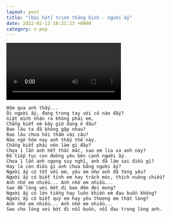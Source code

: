```yaml
---
layout: post
title: "[bài hát] trịnh thăng binh - người ấy"
date: 2022-02-13 18:21:23 +0900
category: v-pop
---
```


<div class="video-container">
    <video id="player" class="video-js vjs-default-skin vjs-big-play-centered" data-json="/public/json/v-pop/trịnh thăng binh - người ấy.json"></video>
</div>

```
Hôm qua anh thấy...
Ôi người ấy, đang trong tay với cô nào đấy?
Giật mình nhận ra không phải em,
Chẳng biết em bây giờ đang ở đâu?
Bao lâu ta đã không gặp nhau?
Bao lâu chưa hỏi thăm vài câu?
Nào ngờ hôm nay anh thấy thế này.
Chẳng biết phải nên làm gì đây?
Chưa 1 lần anh hết thắc mắc, sao em lìa xa anh này?
Để tiếp tục con đường yêu bên cạnh người ấy.
Chưa 1 lần anh ngưng suy nghĩ, anh đã làm sai điều gì?
Hay là còn điều gì anh chưa bằng người ấy?
Người ấy có tốt với em, yêu em như anh đã từng yêu?
Người ấy có biết tính em hay trách móc, thích nuông chiều?
Anh nhớ em nhiều... Anh nhớ em nhiều...
Sao để lòng vơi bớt đi bao đêm đợi mong?
Người ấy có lớn tiếng hay luôn khiến em đau buồn không?
Người ấy có biết quý em hay yêu thương em thật lòng?
Anh nhớ em nhiều... Anh nhớ em nhiều...
Sao cho lòng vơi bớt đi nỗi buồn, nỗi đau trong lòng anh.
```